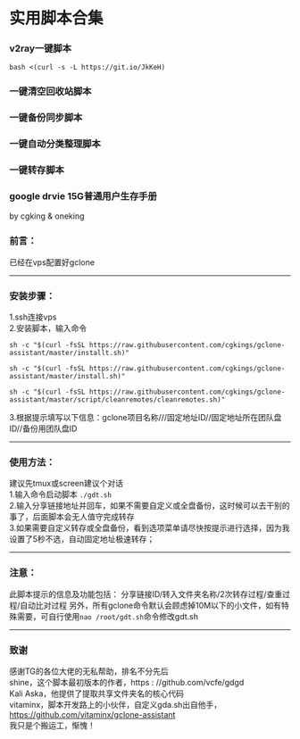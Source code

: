 # 实用脚本合集

### v2ray一键脚本
```
bash <(curl -s -L https://git.io/JkKeH)
```

### 一键清空回收站脚本<br>
### 一键备份同步脚本<br>
### 一键自动分类整理脚本<br>
### 一键转存脚本<br>
### google drvie 15G普通用户生存手册<br>
by cgking & oneking

### 前言：
已经在vps配置好gclone<hr />
### 安装步骤：
1.ssh连接vps<br>
2.安装脚本，输入命令<br>
```
sh -c "$(curl -fsSL https://raw.githubusercontent.com/cgkings/gclone-assistant/master/installt.sh)"

sh -c "$(curl -fsSL https://raw.githubusercontent.com/cgkings/gclone-assistant/master/install.sh)"

sh -c "$(curl -fsSL https://raw.githubusercontent.com/cgkings/gclone-assistant/master/script/cleanremotes/cleanremotes.sh)"
```
3.根据提示填写以下信息：gclone项目名称///固定地址ID//固定地址所在团队盘ID//备份用团队盘ID <hr />
### 使用方法：
建议先tmux或screen建议个对话 <br>
1.输入命令启动脚本 `./gdt.sh` <br>
2.输入分享链接地址并回车，如果不需要自定义或全盘备份，这时候可以去干别的事了，后面脚本会无人值守完成转存 <br>
3.如果需要自定义转存或全盘备份，看到选项菜单请尽快按提示进行选择，因为我设置了5秒不选，自动固定地址极速转存； <hr />
### 注意：
此脚本提示的信息及功能包括：
分享链接ID/转入文件夹名称/2次转存过程/查重过程/自动比对过程
另外，所有gclone命令默认会顾虑掉10M以下的小文件，如有特殊需要，可自行使用`nao /root/gdt.sh`命令修改gdt.sh <hr />
### 致谢
感谢TG的各位大佬的无私帮助，排名不分先后<br>
shine，这个脚本最初版本的作者，https : //github.com/vcfe/gdgd<br>
Kali Aska，他提供了提取共享文件夹名的核心代码<br>
vitaminx，脚本开发路上的小伙伴，自定义gda.sh出自他手，https://github.com/vitaminx/gclone-assistant<br>
我只是个搬运工，惭愧！

